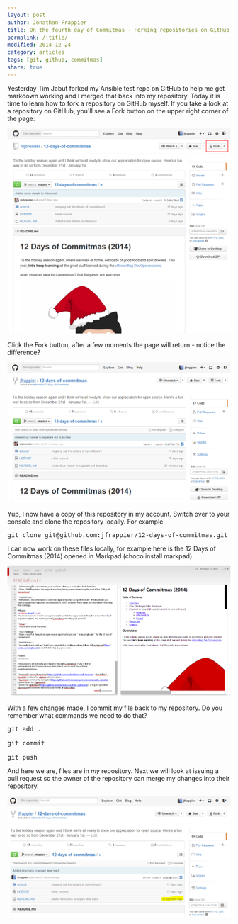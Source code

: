 ```yaml
---
layout: post
author: Jonathan Frappier
title: On the fourth day of Commitmas - Forking repositories on GitHub
permalink: /:title/
modified: 2014-12-24
category: articles
tags: [git, github, commitmas]
share: true
---
```


Yesterday Tim Jabut forked my Ansible test repo on GitHub to help me get markdown working and I merged that back into my repository. Today it is time to learn how to fork a repository on GitHub myself. If you take a look at a repository on GitHub, you'll see a Fork button on the upper right corner of the page:

<img src="/images/fulls/git-fork.png" class="fit image">

Click the Fork button, after a few moments the page will return - notice the difference?

<img src="/images/fulls/git-forked.png" class="fit image">

Yup, I now have a copy of this repository in my account. Switch over to your console and clone the repository locally. For example
<pre>git clone git@github.com:jfrappier/12-days-of-commitmas.git</pre>
I can now work on these files locally, for example here is the 12 Days of Commitmas (2014) opened in Markpad (choco install markpad)

<img src="/images/fulls/markpad-commitmas.png" class="fit image">

With a few changes made, I commit my file back to my repository. Do you remember what commands we need to do that?

<pre>git add .

git commit

git push</pre>

And here we are, files are in <em>*my* </em>repository. Next we will look at issuing a pull request so the owner of the repository can merge my changes into their repository.

<img src="/images/fulls/git-forked-commit.png" class="fit image">